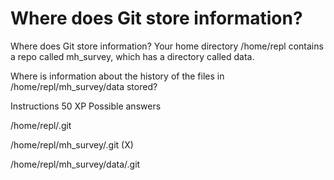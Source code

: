 # Where does Git store information?

Where does Git store information?
Your home directory /home/repl contains a repo called mh_survey, which has a directory called data.

Where is information about the history of the files in /home/repl/mh_survey/data stored?

Instructions
50 XP
Possible answers


/home/repl/.git

/home/repl/mh_survey/.git (X)

/home/repl/mh_survey/data/.git

